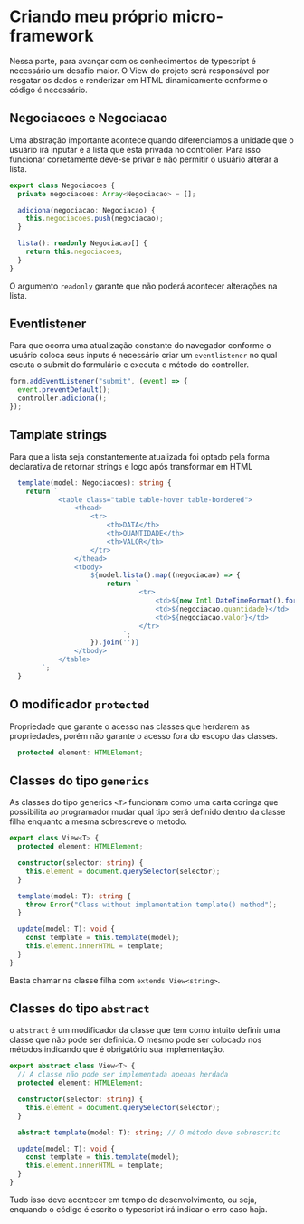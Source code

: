 # Criando meu próprio micro-framework

Nessa parte, para avançar com os conhecimentos de typescript é necessário um desafio maior. O View do projeto será responsável por resgatar os dados e renderizar em HTML dinamicamente conforme o código é necessário.

## Negociacoes e Negociacao

Uma abstração importante acontece quando diferenciamos a unidade que o usuário irá inputar e a lista que está privada no controller. Para isso funcionar corretamente deve-se privar e não permitir o usuário alterar a lista.

```ts
export class Negociacoes {
  private negociacoes: Array<Negociacao> = [];

  adiciona(negociacao: Negociacao) {
    this.negociacoes.push(negociacao);
  }

  lista(): readonly Negociacao[] {
    return this.negociacoes;
  }
}
```

O argumento `readonly` garante que não poderá acontecer alterações na lista.

## Eventlistener

Para que ocorra uma atualização constante do navegador conforme o usuário coloca seus inputs é necessário criar um `eventlistener` no qual escuta o submit do formulário e executa o método do controller.

```ts
form.addEventListener("submit", (event) => {
  event.preventDefault();
  controller.adiciona();
});
```

## Tamplate strings

Para que a lista seja constantemente atualizada foi optado pela forma declarativa de retornar strings e logo após transformar em HTML

```ts
  template(model: Negociacoes): string {
    return `
			<table class="table table-hover table-bordered">
				<thead>
					<tr>
						<th>DATA</th>
						<th>QUANTIDADE</th>
						<th>VALOR</th>
					</tr>
				</thead>
				<tbody>
					${model.lista().map((negociacao) => {
						return `
								<tr>
									<td>${new Intl.DateTimeFormat().format(negociacao.data)}</td>
									<td>${negociacao.quantidade}</td>
									<td>${negociacao.valor}</td>
								</tr>
							`;
					}).join('')}
				</tbody>
			</table>
		`;
  }

```

## O modificador `protected`

Propriedade que garante o acesso nas classes que herdarem as propriedades, porém não garante o acesso fora do escopo das classes.

```ts
  protected element: HTMLElement;
```

## Classes do tipo `generics`

As classes do tipo generics `<T>` funcionam como uma carta coringa que possibilita ao programador mudar qual tipo será definido dentro da classe filha enquanto a mesma sobrescreve o método.

```ts
export class View<T> {
  protected element: HTMLElement;

  constructor(selector: string) {
    this.element = document.querySelector(selector);
  }

  template(model: T): string {
    throw Error("Class without implamentation template() method");
  }

  update(model: T): void {
    const template = this.template(model);
    this.element.innerHTML = template;
  }
}
```

Basta chamar na classe filha com `extends View<string>`.

## Classes do tipo `abstract`

o `abstract` é um modificador da classe que tem como intuito definir uma classe que não pode ser definida. O mesmo pode ser colocado nos métodos indicando que é obrigatório sua implementação.

```ts
export abstract class View<T> {
  // A classe não pode ser implementada apenas herdada
  protected element: HTMLElement;

  constructor(selector: string) {
    this.element = document.querySelector(selector);
  }

  abstract template(model: T): string; // O método deve sobrescrito

  update(model: T): void {
    const template = this.template(model);
    this.element.innerHTML = template;
  }
}
```

Tudo isso deve acontecer em tempo de desenvolvimento, ou seja, enquando o código é escrito o typescript irá indicar o erro caso haja.
